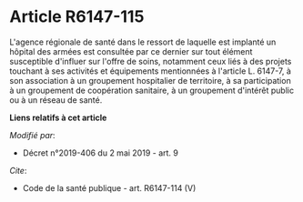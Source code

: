# Article R6147-115

L'agence régionale de santé dans le ressort de laquelle est implanté un hôpital des armées est consultée par ce dernier sur
tout élément susceptible d'influer sur l'offre de soins, notamment ceux liés à des projets touchant à ses activités et
équipements mentionnées à l'article L. 6147-7, à son association à un groupement hospitalier de territoire, à sa
participation à un groupement de coopération sanitaire, à un groupement d'intérêt public ou à un réseau de santé.

**Liens relatifs à cet article**

_Modifié par_:

  - Décret n°2019-406 du 2 mai 2019 - art. 9

_Cite_:

  - Code de la santé publique - art. R6147-114 (V)
